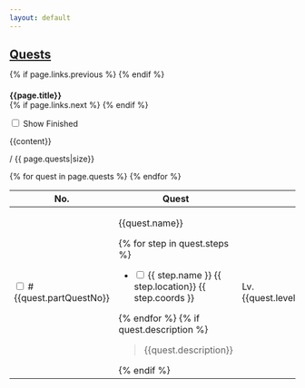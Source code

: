 ```yaml
---
layout: default
---
```



<div class="container">
  <nav class="level">
      <div class="level-left">
          <p class="level-item">
              <h1 style="margin-bottom: 0" class="title is-3 has-text-centered"><a href="/quests/">Quests</a></h1>
          </p>
          <p class="level-item">
              {% if page.links.previous %}
              <a href="{{ page.links.previous }}">
                <span class="icon">
                  <i class="fas fa-chevron-circle-left"></i>
                </span>
              </a>
              {% endif %}
              <h4 style="margin-bottom: 0" class="subtitle is-4">{{page.title}}</h4>
              {% if page.links.next %}
              <a href="{{ page.links.next }}">
                <span class="icon">
                  <i class="fas fa-chevron-circle-right"></i>
                </span>
              </a>
              {% endif %}
          </p>
      </div>
      <div class="level-right">
          <p class="level-item">
              <div class="checkboxes">
                  <label class="checkbox">
                      <input type="checkbox" id="check-showFinished"/> 
                      Show Finished
                  </label>
              </div>
          </p>
      </div>
  </nav>


{{content}}


  <div class="level">
    <div class="level-left">
      <p class="level-item"></p>
    </div>
    <div class="level-right">
      <p class="level-item">
        <span id="quest-count-remain"></span> / <span id="quest-count-total">{{ page.quests|size}}</span>
      </p>
    </div>
  </div>

  <table class="table is-fullwidth">
      <thead>
          <tr>
              <th style="width: 5em">No.</th>
              <th>Quest</th>
              <th></th>
              <th style="width: 20em">Location</th>
              <th>Unlocks</th>
              <th>Requires</th>
          </tr>
      </thead>
      <tbody>
        {% for quest in page.quests %}
        <tr class="quest-row" data-rowid="{{quest.rowId}}" >
          <td>
            <label class="checkbox">
              <input 
                type="checkbox" 
                class="checkbox questCheckbox" 
                id="completed-{{quest.rowId}}"
                onchange="handleQuestChecked({{quest.rowId}})"
                />
              #{{quest.partQuestNo}}
            </label>
          </td>
          <!-- quest -->
          <td class="quest-col">
            <div class="level clickable" onclick="toggleDetail({{quest.rowId}})">
              <div class="level-left">
                <p class="level-item">
                  <span class="icon-text">
                    <span class="icon"><i class="quest-{{quest.icon}}"></i></span>
                    <span class="quest-name">{{quest.name}}</span>
                  </span>
                </p>
              </div>
              <div class="level-right">
                <p class="level-item">
                  <span class="icon"><i id="row-chevron-{{quest.rowId}}" class="row-chevron fas fa-chevron-down"></i></span>
                </p>
              </div>
            </div>
            <div id="quest-detail-{{quest.rowId}}" class="quest-detail is-hidden">
              {% for step in quest.steps %}
                <ul class="quest-steps">
                    <li>
                        <label class="checkbox">
                          <input type="checkbox" class="checkbox" id="completed-step-{{quest.rowId}}-{{forloop.index}}"/>
                          <span class="name">{{ step.name }}</span>
                          <span class="tag is-light">
                              {{ step.location}} {{ step.coords }}
                          </span>
                        </label>
                    </li>
                </ul>
              {% endfor %}
              {% if quest.description %}
              <blockquote>
                {{quest.description}}
              </blockquote>
              {% endif %}
            </div>
          </td>
          <!-- level -->
          <td class="clickable" onclick="toggleDetail({{quest.rowId}})">
              Lv.{{quest.level}}
          </td>
          <!-- issuer -->
          <td class="clickable" onclick="toggleDetail({{quest.rowId}})">
            <div class="npc">
              {{ quest.issuer.name }}
              <span class="tag is-light">
                  {{ quest.issuer.location}} {{ quest.issuer.coords }}
              </span>
            </div>
          </td>
          <td><!-- unlocks -->
              {% if quest.soloDuty %}
              <div>
                  <span class="icon-text">
                      <span class="icon"><i class="solo-duty"></i></span>
                      <span>Solo Duty Lv.{{ quest.soloDuty.levelSync }}</span>
                  </span>
              </div>
              {% endif %}
              {% for unlock in quest.unlocks %}
                {% if unlock.link %}<a href="{{unlock.link}}">{% endif %}
                <div>
                    <span class="icon-text">
                        <span class="icon"><i class="{{unlock.type}}"></i></span>
                        <span>{{unlock.name}}</span>
                    </span>
                </div>
                {% if unlock.link %}</a>{% endif %}
              {% endfor %}
              {% for unlock in site.data.questunlocks.unlocks[quest.rowId] %}
                <div>
                    <span class="icon-text">
                        <span class="icon"><i class="{{unlock.type}}"></i></span>
                        <span>{{unlock.name}}</span>
                    </span>
                </div>
              {% endfor %}
          </td>
          <td><!-- requires -->
              {% for required in quest.requires %}
                  {% if required.link %}<a href="{{required.link}}">{% endif %}
                  <div class="quest">
                      <span class="icon-text">
                          <span class="icon"><i class="quest-{{required.icon}}"></i></span>
                          <span>{{required.name}}</span>
                      </span>
                  </div>
                  {% if required.link %}</a>{% endif %}
              {% endfor %}
          </td>
        </tr>
        {% endfor %}
      </tbody>
  </table>
</div>

<script type="text/javascript" src="/js/storage.js"></script>
<script type="text/javascript" src="/js/finished.js"></script>

<script>

window.QUEST_CONFIG_SHOW_FINISHED = "quest:config:showFinished"

document.addEventListener("DOMContentLoaded", async () => {
  var checkShowFinished = document.getElementById("check-showFinished");
  const showFinished = getLocalFlag("", QUEST_CONFIG_SHOW_FINISHED)
  setShowFinished(showFinished)
  checkShowFinished.checked = showFinished
  checkShowFinished.onchange = (evt) => { setShowFinished(evt.target.checked) }

  updateRows();
})

function updateRemainCount() {
  var questCountRemain = document.getElementById("quest-count-remain")

  var checks = document.getElementsByClassName("questCheckbox")
  var finishedCount = 0;
  for (const it of checks) {
    if (it.checked) finishedCount += 1
  }
  questCountRemain.innerHTML = checks.length - finishedCount
}

function setShowFinished(value) {
  window.questsShowFinished = value
  setLocalFlag("", QUEST_CONFIG_SHOW_FINISHED, value)

  if (window.questsShowFinished) {
    removeHiddenFinishedStyle('quest-row')
  } else {
    appendHiddenFinishedStyle('quest-row')
  }
}

function updateRows() {
  const rows = document.getElementsByClassName("quest-row");
  const tbody = rows[0].parentNode
  for (const row of rows) {
    const checkbox = document.getElementById(`completed-${row.dataset.rowid}`)
    const isFinished = isQuestFinished(row.dataset.rowid)

    if (isFinished) {
        row.classList.add("is-finished")
        checkbox.checked = true
    } else {
        row.classList.remove("is-finished")
        checkbox.checked = false
    }
  }
  updateRemainCount();
}

function toggleDetail(rowId) {
  const chevron = document.getElementById(`row-chevron-${rowId}`)
  const detail = document.getElementById(`quest-detail-${rowId}`)
  const currentIsOpen = chevron.classList.contains("fa-chevron-up")

  // collapse all others
  const details = document.getElementsByClassName('quest-detail')
  for (const it of details) {
    it.classList.add("is-hidden")
  }
  const chevrons = document.getElementsByClassName('row-chevron')
  for (const it of chevrons) {
    it.classList.remove("fa-chevron-up")
    it.classList.add("fa-chevron-down")
  }

  // expand this one
  if (!currentIsOpen) {
    detail.classList.remove("is-hidden")
    chevron.classList.add("fa-chevron-up")
  }
}

function getAllNextSiblings(node) {
  return getAllSiblings(node, 'nextSibling')
}
function getAllPreviousSiblings(node) {
  return getAllSiblings(node, 'previousSibling')
}
function getAllSiblings(node, propertyName) {
  propertyName = propertyName || 'previousSibling'
  const siblings = []
  while (node[propertyName]) {
    if (node[propertyName].nodeType != Node.TEXT_NODE) {
      siblings.push(node[propertyName])
    }
    node = node[propertyName]
  }
  return siblings
}

function handleQuestChecked(rowId) {
  const row = document.querySelector(`[data-rowid="${rowId}"]`)
  const checkbox = document.getElementById(`completed-${rowId}`)

  const nodes = checkbox.checked 
    ? getAllPreviousSiblings(row) 
    : getAllNextSiblings(row)
  nodes.push(row)
  for (var node of nodes) {
    setQuestFinished(node.dataset.rowid, checkbox.checked)
  }

  updateRows();
}
</script>